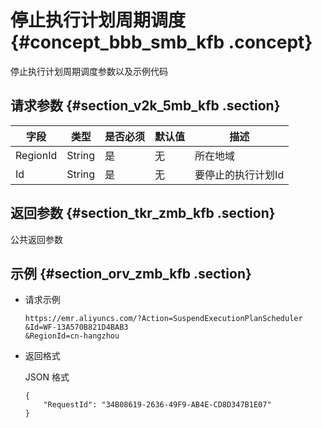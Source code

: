 # 停止执行计划周期调度 {#concept_bbb_smb_kfb .concept}

停止执行计划周期调度参数以及示例代码

## 请求参数 {#section_v2k_5mb_kfb .section}

|字段|类型|是否必须|默认值|描述|
|--|--|----|---|--|
|RegionId|String|是|无|所在地域|
|Id|String|是|无|要停止的执行计划Id|

## 返回参数 {#section_tkr_zmb_kfb .section}

公共返回参数

## 示例 {#section_orv_zmb_kfb .section}

-   请求示例

    ```
    https://emr.aliyuncs.com/?Action=SuspendExecutionPlanScheduler
    &Id=WF-13A570B821D4BAB3
    &RegionId=cn-hangzhou
    ```

-   返回格式

    JSON 格式

    ```
    {
        "RequestId": "34B08619-2636-49F9-AB4E-CD8D347B1E07"
    }
    ```


